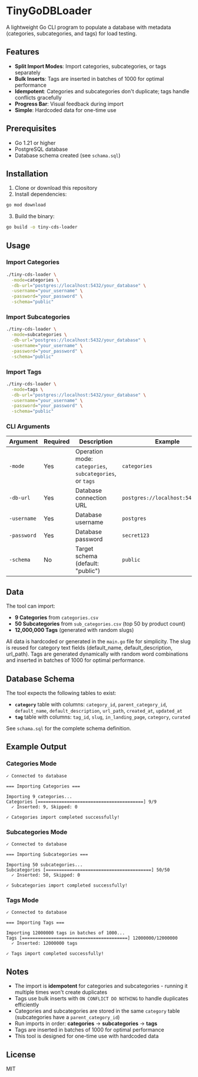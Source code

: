 # TinyGoDBLoader

A lightweight Go CLI program to populate a database with metadata (categories, subcategories, and tags) for load testing.

## Features

- **Split Import Modes**: Import categories, subcategories, or tags separately
- **Bulk Inserts**: Tags are inserted in batches of 1000 for optimal performance
- **Idempotent**: Categories and subcategories don't duplicate; tags handle conflicts gracefully
- **Progress Bar**: Visual feedback during import
- **Simple**: Hardcoded data for one-time use

## Prerequisites

- Go 1.21 or higher
- PostgreSQL database
- Database schema created (see `schama.sql`)

## Installation

1. Clone or download this repository
2. Install dependencies:

```bash
go mod download
```

3. Build the binary:

```bash
go build -o tiny-cds-loader
```

## Usage

### Import Categories

```bash
./tiny-cds-loader \
  -mode=categories \
  -db-url="postgres://localhost:5432/your_database" \
  -username="your_username" \
  -password="your_password" \
  -schema="public"
```

### Import Subcategories

```bash
./tiny-cds-loader \
  -mode=subcategories \
  -db-url="postgres://localhost:5432/your_database" \
  -username="your_username" \
  -password="your_password" \
  -schema="public"
```

### Import Tags

```bash
./tiny-cds-loader \
  -mode=tags \
  -db-url="postgres://localhost:5432/your_database" \
  -username="your_username" \
  -password="your_password" \
  -schema="public"
```

### CLI Arguments

| Argument | Required | Description | Example |
|----------|----------|-------------|---------|
| `-mode` | Yes | Operation mode: `categories`, `subcategories`, or `tags` | `categories` |
| `-db-url` | Yes | Database connection URL | `postgres://localhost:5432/mydb` |
| `-username` | Yes | Database username | `postgres` |
| `-password` | Yes | Database password | `secret123` |
| `-schema` | No | Target schema (default: "public") | `public` |

## Data

The tool can import:

- **9 Categories** from `categories.csv`
- **50 Subcategories** from `sub_categories.csv` (top 50 by product count)
- **12,000,000 Tags** (generated with random slugs)

All data is hardcoded or generated in the `main.go` file for simplicity. The slug is reused for category text fields (default_name, default_description, url_path). Tags are generated dynamically with random word combinations and inserted in batches of 1000 for optimal performance.

## Database Schema

The tool expects the following tables to exist:

- **`category`** table with columns: `category_id`, `parent_category_id`, `default_name`, `default_description`, `url_path`, `created_at`, `updated_at`
- **`tag`** table with columns: `tag_id`, `slug`, `in_landing_page`, `category`, `curated`

See `schama.sql` for the complete schema definition.

## Example Output

### Categories Mode

```
✓ Connected to database

=== Importing Categories ===

Importing 9 categories...
Categories [========================================] 9/9
  ✓ Inserted: 9, Skipped: 0

✓ Categories import completed successfully!
```

### Subcategories Mode

```
✓ Connected to database

=== Importing Subcategories ===

Importing 50 subcategories...
Subcategories [========================================] 50/50
  ✓ Inserted: 50, Skipped: 0

✓ Subcategories import completed successfully!
```

### Tags Mode

```
✓ Connected to database

=== Importing Tags ===

Importing 12000000 tags in batches of 1000...
Tags [========================================] 12000000/12000000
  ✓ Inserted: 12000000 tags

✓ Tags import completed successfully!
```

## Notes

- The import is **idempotent** for categories and subcategories - running it multiple times won't create duplicates
- Tags use bulk inserts with `ON CONFLICT DO NOTHING` to handle duplicates efficiently
- Categories and subcategories are stored in the same `category` table (subcategories have a `parent_category_id`)
- Run imports in order: **categories** → **subcategories** → **tags**
- Tags are inserted in batches of 1000 for optimal performance
- This tool is designed for one-time use with hardcoded data

## License

MIT

